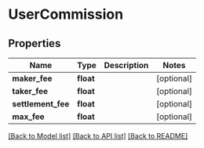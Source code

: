 # UserCommission

## Properties
Name | Type | Description | Notes
------------ | ------------- | ------------- | -------------
**maker_fee** | **float** |  | [optional] 
**taker_fee** | **float** |  | [optional] 
**settlement_fee** | **float** |  | [optional] 
**max_fee** | **float** |  | [optional] 

[[Back to Model list]](../README.md#documentation-for-models) [[Back to API list]](../README.md#documentation-for-api-endpoints) [[Back to README]](../README.md)


